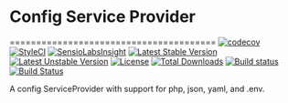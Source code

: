 # Config Service Provider
=======================================
[![codecov](https://codecov.io/gh/speedwork/config/branch/master/graph/badge.svg)](https://codecov.io/gh/speedwork/config)
[![StyleCI](https://styleci.io/repos/37595163/shield)](https://styleci.io/repos/37595163)
[![SensioLabsInsight](https://insight.sensiolabs.com/projects/3dedc1eb-71d3-4726-a67e-eb585dd0372b/mini.png)](https://insight.sensiolabs.com/projects/3dedc1eb-71d3-4726-a67e-eb585dd0372b)
[![Latest Stable Version](https://poser.pugx.org/speedwork/config/v/stable)](https://packagist.org/packages/speedwork/config)
[![Latest Unstable Version](https://poser.pugx.org/speedwork/config/v/unstable)](https://packagist.org/packages/speedwork/config)
[![License](https://poser.pugx.org/speedwork/config/license)](https://packagist.org/packages/speedwork/config)
[![Total Downloads](https://poser.pugx.org/speedwork/config/downloads)](https://packagist.org/packages/speedwork/config)
[![Build status](https://ci.appveyor.com/api/projects/status/10aw52t4ga4kek27?svg=true)](https://ci.appveyor.com/project/2stech/config)
[![Build Status](https://travis-ci.org/speedwork/config.svg?branch=master)](https://travis-ci.org/speedwork/config)

A config ServiceProvider with support for php, json, yaml, and .env.
